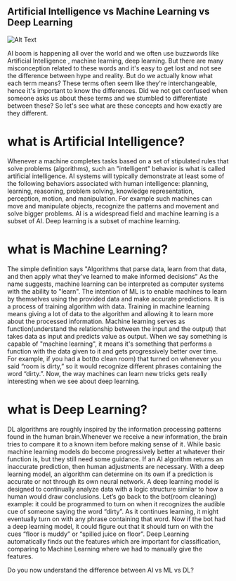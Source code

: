 ## Artificial Intelligence vs Machine Learning vs Deep Learning

![Alt Text](https://cdn.hashnode.com/res/hashnode/image/upload/v1604744473428/8ICJxEp2G.jpeg)

AI boom is happening all over the world and we often use buzzwords like Artificial Intelligence , machine learning, deep learning. But there are many misconception related to these words and it's easy to get lost and not see the difference between hype and reality. But do we actually know what each term means? These terms often seem like they're interchangeable, hence it's important to know the differences. Did we not get confused when someone asks us about these terms and we stumbled to differentiate between these? So let's see what are these concepts and how exactly are they different.




# what is Artificial Intelligence?
Whenever a machine completes tasks based on a set of stipulated rules that solve problems (algorithms), such an "intelligent" behavior is what is called artificial intelligence. AI systems will typically demonstrate at least some of the following behaviors associated with human intelligence: planning, learning, reasoning, problem solving, knowledge representation, perception, motion, and manipulation. For example such machines can move and manipulate objects, recognize the patterns and movement and solve bigger problems.
AI is a widespread field and machine learning is a subset of AI. Deep learning is a subset of machine learning.




# what is Machine Learning?
The simple definition says "Algorithms that parse data, learn from that data, and then apply what they've learned to make informed decisions"
As the name suggests, machine learning can be interpreted as computer systems with the ability to "learn". The intention of ML is to enable machines to learn by themselves using the provided data and make accurate predictions. It is a process of training algorithm with data. Training in machine learning means giving a lot of data to the algorithm and allowing it to learn more about the processed information.
Machine learning serves as function(understand the relationship between the input and the output) that takes data as input and predicts value as output. When we say something is capable of "machine learning", it means it's something that performs a function with the data given to it and gets progressively better over time. 
For example, if you had a bot(to clean room) that turned on whenever you said “room is dirty,” so it would recognize different phrases containing the word “dirty.”. 
Now, the way machines can learn new tricks gets really interesting when we see about deep learning.




# what is Deep Learning?
DL algorithms are roughly inspired by the information processing patterns found in the human brain.Whenever we receive a new information, the brain tries to compare it to a known item before making sense of it . 
While basic machine learning models do become progressively better at whatever their function is, but they still need some guidance. If an AI algorithm returns an inaccurate prediction, then human adjustments are necessary. With a deep learning model, an algorithm can determine on its own if a prediction is accurate or not through its own neural network. A deep learning model is designed to continually analyze data with a logic structure similar to how a human would draw conclusions. 
Let’s go back to the bot(room cleaning) example: it could be programmed to turn on when it recognizes the audible cue of someone saying the word “dirty”. As it continues learning, it might eventually turn on with any phrase containing that word. Now if the bot had a deep learning model, it could figure out that it should turn on with the cues “floor is muddy” or “spilled juice on floor”. Deep Learning automatically finds out the features which are important for classification, comparing to Machine Learning where we had to manually give the features.

Do you now understand the difference between AI vs ML vs DL?
